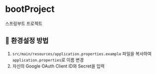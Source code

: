 # bootProject
스프링부트 프로젝트

## 🔧 환경설정 방법

1. `src/main/resources/application.properties.example` 파일을 복사하여 `application.properties`로 이름 변경
2. 자신의 Google OAuth Client ID와 Secret을 입력

